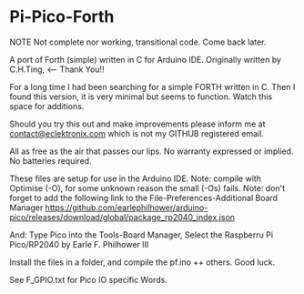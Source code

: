 # Pi-Pico-Forth

NOTE Not complete nor working, transitional code. Come back later.

A port of Forth (simple) written in C for Arduino IDE. 
Originally written by C.H.Ting, <-- Thank You!!

For a long time I had been searching for a simple FORTH written in C.
Then I found this version, it is very minimal but seems to function.
Watch this space for additions.

Should you try this out and make improvements please inform me
at contact@eclektronix.com which is not my GITHUB registered email.

All as free as the air that passes our lips.
No warranty expressed or implied.
No batteries required.

These files are setup for use in the Arduino IDE.
Note: compile with Optimise (-O), for some unknown reason the small (-Os) fails.
Note: don't forget to add the following link to the File-Preferences-Additional Board Manager
https://github.com/earlephilhower/arduino-pico/releases/download/global/package_rp2040_index.json

And: Type Pico into the Tools-Board Manager, Select the Raspberru Pi Pico/RP2040 by
Earle F. Philhower III

Install the files in a folder, and compile the pf.ino ++ others.
Good luck.

See F_GPIO.txt for Pico IO specific Words.
